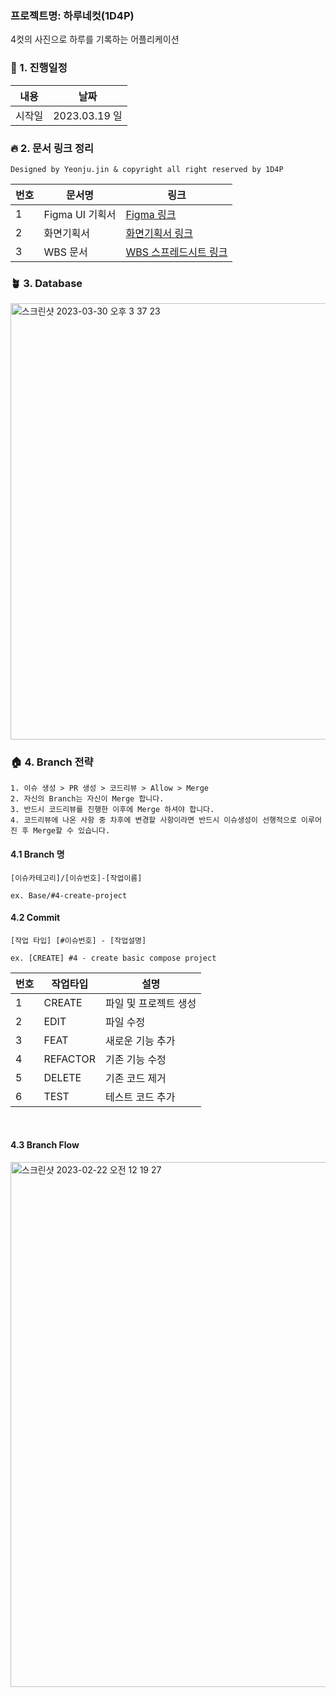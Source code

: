 ### 프로젝트명: 하루네컷(1D4P)
4컷의 사진으로 하루를 기록하는 어플리케이션

### 📌 1. 진행일정
|내용|날짜|
|-----|----------|
|시작일|2023.03.19 일|

### 🔥 2. 문서 링크 정리
```
Designed by Yeonju.jin & copyright all right reserved by 1D4P
```
|번호|문서명|링크|
|-----|----------|---------------|
|1|Figma UI 기획서|[Figma 링크](https://www.figma.com/file/CtdgCexcy3xKMZhIHMfvzv/1D4P?node-id=0%3A1&t=LKgFVvAJmqEbTQXC-1)|
|2|화면기획서|[화면기획서 링크](https://drive.google.com/file/d/1JE1W6PP1Jeo221fRC21KiNCRNsPxMAd2/view?usp=sharing)|
|3|WBS 문서|[WBS 스프레드시트 링크](https://docs.google.com/spreadsheets/d/1S435tcJCSA03kSBVlM40z11Wx5wGSth9FN6AMhVwdXg/edit?usp=sharing)|

### 🪴 3. Database
<img width="698" alt="스크린샷 2023-03-30 오후 3 37 23" src="https://user-images.githubusercontent.com/22411296/228750453-f98a1399-925c-4f08-855d-1180a17322bd.png">

### 🏠 4. Branch 전략
```
1. 이슈 생성 > PR 생성 > 코드리뷰 > Allow > Merge
2. 자신의 Branch는 자신이 Merge 합니다.
3. 반드시 코드리뷰를 진행한 이후에 Merge 하셔야 합니다.
4. 코드리뷰에 나온 사항 중 차후에 변경할 사항이라면 반드시 이슈생성이 선행적으로 이루어진 후 Merge할 수 있습니다.
```
#### 4.1 Branch 명
```
[이슈카테고리]/[이슈번호]-[작업이름]

ex. Base/#4-create-project
```

#### 4.2 Commit
```
[작업 타입] [#이슈번호] - [작업설명]

ex. [CREATE] #4 - create basic compose project
```
|번호|작업타입|설명|
|-----|----------|---------------|
|1|CREATE|파일 및 프로젝트 생성|
|2|EDIT|파일 수정|
|3|FEAT|새로운 기능 추가|
|4|REFACTOR|기존 기능 수정|
|5|DELETE|기존 코드 제거|
|6|TEST|테스트 코드 추가|

<br/>

#### 4.3 Branch Flow
<img width="840" alt="스크린샷 2023-02-22 오전 12 19 27" src="https://user-images.githubusercontent.com/22411296/220386178-478f7056-de6e-45e0-80cf-fd947f3c3e5c.png">
